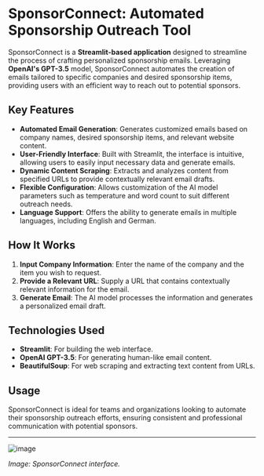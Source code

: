 # SponsorConnect: Automated Sponsorship Outreach Tool

SponsorConnect is a **Streamlit-based application** designed to streamline the process of crafting personalized sponsorship emails. Leveraging **OpenAI's GPT-3.5** model, SponsorConnect automates the creation of emails tailored to specific companies and desired sponsorship items, providing users with an efficient way to reach out to potential sponsors.

## Key Features

- **Automated Email Generation**: Generates customized emails based on company names, desired sponsorship items, and relevant website content.
- **User-Friendly Interface**: Built with Streamlit, the interface is intuitive, allowing users to easily input necessary data and generate emails.
- **Dynamic Content Scraping**: Extracts and analyzes content from specified URLs to provide contextually relevant email drafts.
- **Flexible Configuration**: Allows customization of the AI model parameters such as temperature and word count to suit different outreach needs.
- **Language Support**: Offers the ability to generate emails in multiple languages, including English and German.

## How It Works

1. **Input Company Information**: Enter the name of the company and the item you wish to request.
2. **Provide a Relevant URL**: Supply a URL that contains contextually relevant information for the email.
3. **Generate Email**: The AI model processes the information and generates a personalized email draft.

## Technologies Used

- **Streamlit**: For building the web interface.
- **OpenAI GPT-3.5**: For generating human-like email content.
- **BeautifulSoup**: For web scraping and extracting text content from URLs.

## Usage

SponsorConnect is ideal for teams and organizations looking to automate their sponsorship outreach efforts, ensuring consistent and professional communication with potential sponsors.

---

![image](https://github.com/user-attachments/assets/b2e15c3c-7edc-4db2-ac6a-d7df49d3fb32)

*Image: SponsorConnect interface.*
